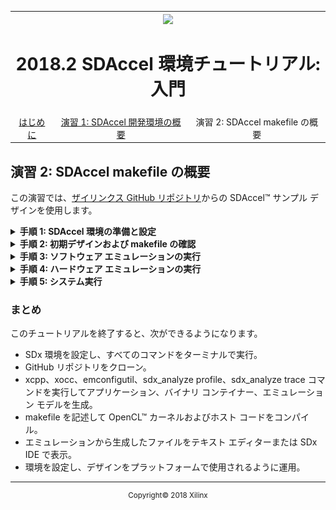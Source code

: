 
<table style="width:100%">
  <tr>
    <th width="100%" colspan="6"><img src="https://www.xilinx.com/content/dam/xilinx/imgs/press/media-kits/corporate/xilinx-logo.png" width="30%"/><h1>2018.2 SDAccel 環境チュートリアル: 入門</h2>
</th>
  </tr>
  <tr>
    <td align="center"><a href="README.md">はじめに</td>
    <td align="center"><a href="lab-1-introduction-to-the-sadccel-developmentenvironment.md">演習 1: SDAccel 開発環境の概要</td>
    <td align="center">演習 2: SDAccel makefile の概要</a></td>
  </tr>
</table>

## 演習 2: SDAccel makefile の概要  

この演習では、[ザイリンクス GitHub リポジトリ](https://github.com/Xilinx/SDAccel_Examples)からの SDAccel™ サンプル デザインを使用します。

<details>
<summary><strong>手順 1: SDAccel 環境の準備と設定</strong></summary>

この手順では、SDx™ をコマンド ラインで実行できるように設定し、SDAccel の GitHub リポジトリをクローンします。  

  1. ターミナルを起動し、次のコマンドを使用して SDx 環境にある設定スクリプトを読み込みます。
     ```
     source <SDx_install_location>/<version>/settings64.csh
     ```
     または
     ```
     source <SDx_install_location>/<version>/settings64.sh
     ```
     これにより、GUI を使用しなくても SDx コマンド ラインを実行できるようになります。  

  2. 演習 1 で説明されているように SDx IDE で SDAccel サンプルをダウンロードした場合は、その場所からファイルにアクセスできます。Linux では、ファイルは `/home/<user>/.Xilinx/SDx/<version>/sdaccel_examples/` にダウンロードされています。ファイルをワークスペースにダウンロードするには、次のコマンドを使用します。
     ```
     git clone https://github.com/Xilinx/SDAccel_Examples <workspace>/examples
     ```
     >**:pushpin: 注記:** この GitHub リポジトリの容量は約 400 MB です。ローカルまたはリモート ディスクにすべてを完全にダウンロードするのに十分な容量があるかどうかを確認してください。  

  3. ダウンロードが完了したら、次のコマンドを使用して SDAccel サンプルの `vadd` ディレクトリに移動します。  
     ```
     cd <workspace>/examples/getting_started/misc/vadd
     ```

     このディレクトリで `ls` コマンドを実行し、ファイルを確認します。次のものが含まれているはずです。
     ````
     [sdaccel@localhost vadd ]$ ls
     Makefile    README.md    description.json src
     ````
     `src` ディレクトリで `ls` を実行した場合は、次のように表示されます。
     ````
     [sdaccel@localhost vadd ]$ ls src  
     host.cpp    krnl_vadd.cl    vadd.h  
     ````
</details>

<details>
<summary><strong>手順 2: 初期デザインおよび makefile の確認</strong></summary>  

  1. vadd ディレクトリには、デザインをハードウェアおよびソフトウェア エミュレーションの両方でコンパイルして、システム run を生成するために使用する makefile ファイルが含まれます。

  2. テキスト エディターで makefile を開きます。内容を確認し、どのように記述されているかを見てみます。makefile は bash 形式の構文で記述されています。  
     >**:pushpin: 注記:** このファイル自体は、すべての GitHub サンプル デザインで使用される汎用 makefile を参照しています。  

  3. 最初の数行には、すべてのサンプルで使用されるほかの汎用 makefile の `include` 文が含まれます。  
     ````
     COMMON_REPO:=../../../  
     include $(COMMON_REPO)/utility/boards.mk  
     include $(COMMON_REPO)/libs/xcl2/xcl2.mk  
     include $(COMMON_REPO)/libs/opencl/opencl.mk  
     ````
  4. `../../../utility/boards.mk` ファイルを開きます。この makefile には、ホストおよびソース コードをビルドするのに必要なオプションおよびコマンド ライン コンパイラ情報が含まれます。   
     ````
     # By Default report is set to none, no report will be generated  
     # 'estimate' for estimate report generation  
     # 'system' for system report generation  
     REPORT:=none  

     # Default C++ Compiler Flags and xocc compiler flags  
     CXXFLAGS:=-Wall -O0 -g  
     CLFLAGS:= --xp "param:compiler.preserveHlsOutput=1" --xp "param:compiler.generateExtraRunData=true" -s  

     ifneq ($(REPORT),none)  
     CLFLAGS += --report $(REPORT)  
     endif
     ````
     `REPORT` は `make` コマンドの入力オプション (パラメーター) です。`CLFLAGS` は使用される `xocc` コマンド ライン オプションをリストします。  

  5. 54 行目までスクロールダウンします。  
     ````
        # By default build for hardware can be set to  
        #   hw_emu for hardware emulation  
        #   sw_emu for software emulation  
        #   or a collection of all or none of these  
        TARGETS:=hw  

        # By default only have one device in the system  
        NUM_DEVICES:=1  
     ````
     `TARGETS` はデフォルト ビルド (makefile コマンド ラインで指定しない場合) を定義します。デフォルトでは、`hw` (システム ビルド) に設定されています。この値をデザインに合わせて設定します。また、選択したボードに含まれるデバイスで、マシンで使用する数を定義できます。通常は、1 つのデバイスで十分ですが、必要に応じて数を増やすことができます。  

  6. boards.mk ファイルを閉じて、makefile を再度確認します。9 行目以降では、src ディレクトリにあるものが処理され、カーネルおよびアプリケーション実行ファイルが指定されています。  

  7. `../../../utility/rules.mk file` ファイルを開きます。このファイルでは、makefile で設定されたアイテムすべてが処理され、xocc および xcpp (gcc) コマンド ライン引数が作成されます。このファイルを詳細に確認し、内容を理解してください。特に、`define make_exe` (34 行目) および `define make_xclbin` (107 行目) に注目してください。

</details>

<details>
<summary><strong>手順 3: ソフトウェア エミュレーションの実行</strong></summary>

ここまでで makefile の構成部分を理解したので、次にソフトウェア エミュレーションを実行するコードをコンパイルします。  

  1. 次のコマンドを実行して、ソフトウェア エミュレーション用にアプリケーションをコンパイルします。  
     ```
     make all REPORT=estimate TARGETS=sw_emu DEVICES=xilinx_kcu1500_dynamic_5_0
     ```  

     次の 3 つのファイルが生成されます。  

     * vadd (ホスト実行ファイル)  
     * `xclbin/krnl_vadd.sw_emu.xilinx_kcu1500_dynamic.xclbin` (バイナリ コンテナー)  
     * システム見積もりレポート

     これらのファイルが生成されていることを確認するため、ディレクトリで `ls` コマンドを実行します。次のように表示されるはずです。  
     ```
      [sdaccel@localhost vadd]$ ls   
      description.json
      Makefile
      README.md
      src  
      vadd  
      _x  this directory contains the logs and reports from the build process.
      xclbin  
      [sdaccel@localhost vadd ]$ ls xclbin/  
      krnl_vadd.sw_emu.xilinx_kcu1500_dynamic.xclbin  
      krnl_vadd.sw_emu.xilinx_kcu1500_dynamic.xo
     ```

  2. 次のコマンドを実行して、アプリケーションのエミュレーションを実行します。  
     ```
     emconfigutil --platform xilinx_kcu1500_dynamic_5_0 --nd 1
     ```
     `emconfigutil` ツールにより、ターゲット デバイスに関する情報を含む `emconfig.json` ファイルが生成されます。ただし、GitHub リポジトリからは makefile で生成されます。次のコマンドを実行します。
     ```
     make check PROFILE=yes TARGETS=sw_emu DEVICES=xilinx_kcu1500_dynamic_5_0
     ```  

     >**:pushpin: 注記:** 指定されている `DEVICES` が手順 1 のコンパイルに使用されたものと同じであることを確認してください。  

     このフローでは、これにより前のコマンドが実行されて、アプリケーションも実行されます。  

  3. アプリケーションの実行に問題がない場合は、ターミナルに次のメッセージが表示されます。  
      ```
      [sdaccel@localhost vadd]$ make check TARGETS=sw_emu DEVICES=xilinx_kcu1500_dynamic_5_0  
      <install location>/SDx/2017.4/bin/emconfigutil --platform xilinx_kcu1500_dynamic_5_0 --nd 1  

      ****** configutil v2017.4 (64-bit)  
        **** SW Build 2064444 on Sun Nov 19 18:07:27 MST 2017  
          ** Copyright 1986-2017 Xilinx, Inc. All Rights Reserved.  

      INFO: [ConfigUtil 60-895]    Target platform: <install location>/SDx/2017.4/platforms/xilinx_kcu1500_dynamic_5_0/xilinx_kcu1500_dynamic_5_0.xpfm  
      emulation configuration file `emconfig.json` is created in current working directory   

      ...  
      platform Name: Intel(R) OpenCL  
      Vendor Name : Xilinx  
      platform Name: Xilinx  
      Vendor Name : Xilinx  
      Found Platform  
      XCLBIN File Name: krnl_vadd  
      INFO: Importing xclbin/krnl_vadd.sw_emu.xilinx_kcu1500_dynamic.xclbin  
      Loading: 'xclbin/krnl_vadd.sw_emu.xilinx_kcu1500_dynamic.xclbin'  
      Result Match: i = 0 CPU result = 0 Krnl Result = 0  
      Result Match: i = 1 CPU result = 3 Krnl Result = 3  
      Result Match: i = 2 CPU result = 6 Krnl Result = 6  
      Result Match: i = 3 CPU result = 9 Krnl Result = 9  
      Result Match: i = 4 CPU result = 12 Krnl Result = 12  
      Result Match: i = 5 CPU result = 15 Krnl Result = 15  
      ...  
      Result Match: i = 1018 CPU result = 3054 Krnl Result = 3054  
      Result Match: i = 1019 CPU result = 3057 Krnl Result = 3057  
      Result Match: i = 1020 CPU result = 3060 Krnl Result = 3060  
      Result Match: i = 1021 CPU result = 3063 Krnl Result = 3063  
      Result Match: i = 1022 CPU result = 3066 Krnl Result = 3066  
      Result Match: i = 1023 CPU result = 3069 Krnl Result = 3069  
      TEST PASSED  
     ```

  4. 追加のレポートを生成するには、環境変数を設定するか、`sdaccel.ini` というファイルを正しい情報と権限で作成する必要があります。
     このチュートリアルでは、`vadd` ディレクトリに `sdaccel.ini` ファイルを作成して、次の内容を追加します。  
     ```
      [Debug]  
      timeline_trace = true  
      profile = true  
     ```

  5. 次のコマンドを実行します。  
     ```
     make check PROFILE=yes TARGETS=sw_emu DEVICES=xilinx_kcu1500_dynamic_5_0
     ```  
     アプリケーションの実行が終了すると、sdaccel_timeline_trace.csv というタイムライン トレース ファイルも作成されます。このトレース レポートを GUI で確認するには、次のコマンドを使用して CSV ファイルを WDB ファイルに変換します。  
     ```
     sdx_analyze trace sdaccel_timeline_trace.csv
     ```  

  6. アプリケーションで `sdaccel_profile_summary` という CSV 形式のプロファイリング サマリ レポートが生成されます。  
     これを演習 1 のプロファイル サマリで示したレポートに変換して、SDx IDE で表示できます。これには、次のコマンドを実行します。  
     ```
     sdx_analyze profile sdaccel_profile_summary.csv
     ```  
     これにより、`sdaccel_profile_summary.xprf` ファイルが生成されます。このレポートを表示するには、SDx IDE を開き、**[File] → [Open File]** をクリックして、ファイルを選択します。次の図に、レポートが表示されたところを示します。  
     >**:pushpin: 注記:** これらのレポートを表示するのに、演習 1 で使用したワークスペースを使用する必要はありません。`sdx -workspace ./lab2` コマンドを使用して、これらのレポートを表示するためのワークスペースをローカルに作成できます。レポートを表示するために、[Welcome] ウィンドウを閉じる必要があることもあります。  

     ![](./images/xci1517374817422.png)  

     >**:pushpin: 注記:** ソフトウェア エミュレーションでは、すべてのプロファイル情報が含まれるわけではなく、カーネルとグローバル メモリ間のデータ転送に関する情報は含まれません。この情報は、ハードウェア エミュレーションおよびシステムにのみ含まれます。  

  7. システム見積もりレポート (`system_estimate.xtxt`) も生成されます。これは `xocc` コマンドで `--report` オプションを指定してコンパイルすると生成されます。  
     ![](./images/kkq1517374817434.png)  

  8. SDx IDE を起動します。

  9. **[File] → [Open File]** をクリックし、`sdaccel_timeline_trace.wdb` ファイルを選択します。次の図に示すようなレポートが表示されます。  
     ![](./images/rth1517374817491.png)  
</details>

<details>
<summary><strong>手順 4: ハードウェア エミュレーションの実行</strong></summary>

  1. ソフトウェア エミュレーションが終了したので、次はハードウェア シミュレーションを実行します。makefile を変更せずにこれを実行するには、次のコマンドを実行します。  
     ```
     make all REPORT=estimate TARGETS=hw_emu DEVICES=xilinx_kcu1500_dynamic_5_0
     ```
     `TARGETS` をこのように定義すると、その値が渡されて、makefile で設定されているデフォルトが上書きされます。  
     >**:pushpin: 注記:** ハードウェア エミュレーションには、ソフトウェア エミュレーションよりも時間がかかります。  
  2. コンパイルされたホスト アプリケーションを再実行します。デバイス情報は変更していないので `emconfig.json` を生成し直す必要はありませんが、エミュレーションをハードウェア エミュレーションに設定する必要があります。  

  2. 次のコマンドを使用してホスト アプリケーションを再実行します。  
     ```
     make check TARGETS=hw_emu DEVICES=xilinx_kcu1500_dynamic_5_0
     ```  
     >**:pushpin: 注記:** makefile で環境変数が `hw_emu` に設定されます。  

  3. 出力はソフトウェア エミュレーションと類似しており、次のようになります。  
     ```
      [sdaccel@localhost vadd]$ make check TARGETS=hw_emu DEVICES=xilinx_kcu1500_dynamic_5_0  
      /<install location>/SDx/<version>/bin/emconfigutil --platform xilinx_kcu1500_dynamic_5_0 --nd 1  
      ...  
      INFO: [ConfigUtil 60-895]    Target platform: <install location>/SDx/<version>/platforms/xilinx_kcu1500_dynamic_5_0/xilinx_kcu1500_dynamic_5_0.xpfm  
      emulation configuration file `emconfig.json` is created in current working directory   
      ...  
      platform Name: Intel(R) OpenCL  
      Vendor Name : Xilinx  
      platform Name: Xilinx  
      Vendor Name : Xilinx  
      Found Platform  
      XCLBIN File Name: krnl_vadd  
      INFO: Importing xclbin/krnl_vadd.sw_emu.xilinx_kcu1500_dynamic.xclbin  
      Loading: 'xclbin/krnl_vadd.sw_emu.xilinx_kcu1500_dynamic.xclbin'  
      Result Match: i = 0 CPU result = 0 Krnl Result = 0  
      Result Match: i = 1 CPU result = 3 Krnl Result = 3  
      Result Match: i = 2 CPU result = 6 Krnl Result = 6  
      Result Match: i = 3 CPU result = 9 Krnl Result = 9  
      Result Match: i = 4 CPU result = 12 Krnl Result = 12  
      Result Match: i = 5 CPU result = 15 Krnl Result = 15  
      ...  
      Result Match: i = 1018 CPU result = 3054 Krnl Result = 3054  
      Result Match: i = 1019 CPU result = 3057 Krnl Result = 3057  
      Result Match: i = 1020 CPU result = 3060 Krnl Result = 3060  
      Result Match: i = 1021 CPU result = 3063 Krnl Result = 3063  
      Result Match: i = 1022 CPU result = 3066 Krnl Result = 3066  
      Result Match: i = 1023 CPU result = 3069 Krnl Result = 3069  
      INFO: [SDx-EM 22] [Wall clock time: 10:42, Emulation time: 0.010001 ms]
      TEST PASSED  
     ```

  4. 次のコマンドを実行し、プロファイル サマリとタイムライン トレースを SDx IDE で表示できるように変換し、アップデートされた情報を表示します。  
     ```
      sdx_analyze profile sdaccel_profile_summary.csv  
      sdx_analyze trace sdaccel_timeline_trace.csv  
     ```
     プロファイル サマリは、次の図のようになります。  
     ![](./images/sdx_makefile_hw_emulation_summary.png)    
</details>

<details>
<summary><strong>手順 5: システム実行</strong></summary>

  1. 次のコマンドを実行し、システム実行用にコンパイルします。  
     ```
     make check TARGETS=hw DEVICES=xilinx_kcu1500_dynamic_5_0
     ```  
     >**:pushpin: 注記:** システムのビルドには、コンピューター リソースによって時間がかかることがあります。  

  2. ビルドが終了したら、次のコマンドを使用してボードのインストールを準備します。  
     ```
     xbinst --platform xilinx_kcu1500_dynamic_5_0 -z -d
     ```  
     説明:  
     * `--platform`: デザインで使用されるプラットフォーム名を指定します。  
     * `-z`: 運用のためボード インストール ファイルをアーカイブします。  
     * `-d`: デスティネーション ディレクトリを指定します (必須)。  

  3. 終了すると、デザインの運用に必要なファイルおよびスクリプトをすべて含む `xbinst` というフォルダーが作成されます。これには、`install.sh` スクリプトを実行します。このスクリプトにより、適切なライブラリおよびファームウェアがインストールされ、ランタイム環境を設定するための setup.sh が作成されます。  

  4. setup.sh を実行してランタイム環境を準備します。  
     >**:pushpin: 注記:** setup.sh を実行するには、引き上げられた権限が必要です。  

  5. システム実行が終了したら、必要に応じてこれをエミュレーションで再実行できます。次のコマンドを再実行します。  
     ```
     make check TARGETS=hw_emu DEVICES=xilinx_kcu1500_dynamic_5_0
     ```  
     >**:pushpin: 注記:** `TARGET` を `hw` に設定してこのコマンドを実行すると、プラットフォームの検出でランタイム エラーが発生します。  
     前の手順と同様、プロファイル サマリ、タイムライン トレース、システム見積もりを示すレポートが生成されます。  


  6. 次のコマンドを使用して、プロファイル サマリとタイムライン トレースを SDx で読み込むことができるファイルに変換します。
     ```
      sdx_analyze profile sdaccel_profile_summary.csv  
      sdx_analyze trace sdaccel_timeline_trace.csv      
     ```
</details>

### まとめ

このチュートリアルを終了すると、次ができるようになります。  

  * SDx 環境を設定し、すべてのコマンドをターミナルで実行。  
  * GitHub リポジトリをクローン。  
  * xcpp、xocc、emconfigutil、sdx_analyze profile、sdx_analyze trace コマンドを実行してアプリケーション、バイナリ コンテイナー、エミュレーション モデルを生成。  
  * makefile を記述して OpenCL™ カーネルおよびホスト コードをコンパイル。  
  * エミュレーションから生成したファイルをテキスト エディターまたは SDx IDE で表示。  
  * 環境を設定し、デザインをプラットフォームで使用されるように運用。  
</details>

  <hr/>
  <p align="center"><sup>Copyright&copy; 2018 Xilinx</sup></p>
